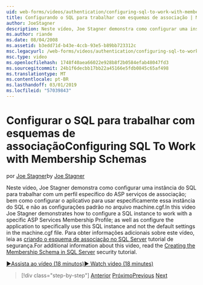 ```yaml
---
uid: web-forms/videos/authentication/configuring-sql-to-work-with-membership-schemas
title: Configurando o SQL para trabalhar com esquemas de associação | Microsoft Docs
author: JoeStagner
description: Neste vídeo, Joe Stagner demonstra como configurar uma instância do SQL para trabalhar com um perfil específico do ASP serviços de associação; bem como configurar os aplicativos...
ms.author: riande
ms.date: 08/04/2008
ms.assetid: b3edd71d-b43e-4ccb-93e5-b89bb723312c
msc.legacyurl: /web-forms/videos/authentication/configuring-sql-to-work-with-membership-schemas
msc.type: video
ms.openlocfilehash: 1748f40aea66022e928b8f2b0584efab48047fd3
ms.sourcegitcommit: 24b1f6decbb17bb22a45166e5fdb0845c65af498
ms.translationtype: MT
ms.contentlocale: pt-BR
ms.lasthandoff: 03/01/2019
ms.locfileid: "57039843"
---
```

<a name="configuring-sql-to-work-with-membership-schemas"></a><span data-ttu-id="470fb-103">Configurar o SQL para trabalhar com esquemas de associação</span><span class="sxs-lookup"><span data-stu-id="470fb-103">Configuring SQL To Work with Membership Schemas</span></span>
====================
<span data-ttu-id="470fb-104">por [Joe Stagner](https://github.com/JoeStagner)</span><span class="sxs-lookup"><span data-stu-id="470fb-104">by [Joe Stagner](https://github.com/JoeStagner)</span></span>

<span data-ttu-id="470fb-105">Neste vídeo, Joe Stagner demonstra como configurar uma instância do SQL para trabalhar com um perfil específico do ASP serviços de associação; bem como configurar o aplicativo para usar especificamente essa instância do SQL e não as configurações padrão no arquivo machine.cgf.</span><span class="sxs-lookup"><span data-stu-id="470fb-105">In this video Joe Stagner demonstrates how to configure a SQL instance to work with a specific ASP Services Membership Profile; as well as configure the application to specifically use this SQL instance and not the default settings in the machine.cgf file.</span></span> <span data-ttu-id="470fb-106">Para obter informações adicionais sobre este vídeo, leia as [criando o esquema de associação no SQL Server](../../overview/older-versions-security/membership/creating-the-membership-schema-in-sql-server-vb.md) tutorial de segurança.</span><span class="sxs-lookup"><span data-stu-id="470fb-106">For additional information about this video, read the [Creating the Membership Schema in SQL Server](../../overview/older-versions-security/membership/creating-the-membership-schema-in-sql-server-vb.md) security tutorial.</span></span>

[<span data-ttu-id="470fb-107">&#9654;Assista ao vídeo (18 minutos)</span><span class="sxs-lookup"><span data-stu-id="470fb-107">&#9654; Watch video (18 minutes)</span></span>](https://channel9.msdn.com/Blogs/ASP-NET-Site-Videos/configuring-sql-to-work-with-membership-schemas)

> [!div class="step-by-step"]
> <span data-ttu-id="470fb-108">[Anterior](understanding-aspnet-memberships.md)
> [Próximo](changing-membership-settings-in-the-default-membership-schema.md)</span><span class="sxs-lookup"><span data-stu-id="470fb-108">[Previous](understanding-aspnet-memberships.md)
[Next](changing-membership-settings-in-the-default-membership-schema.md)</span></span>
